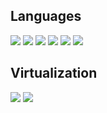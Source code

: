 ## Languages

![](https://img.shields.io/badge/HTML5-informational?style=flat&logo=HTML5&logoColor=white&label=Code&labelColor=grey&color=E34F26)
![](https://img.shields.io/badge/Code-CSS3-informational?style=flat&logo=CSS3&color=E34F26)
![](https://img.shields.io/badge/JavaScript-informational?style=flat&logo=javascript&logoColor=white&labelColor=grey&color=E34F26)
![](https://img.shields.io/badge/Python-informational?style=flat&logo=python&logoColor=white&label=Code&labelColor=grey&color=E34F26)
![](https://img.shields.io/badge/Code-Markdown-informational?style=flat&logo=Markdown&color=E34F26)
![](https://img.shields.io/badge/Bash-informational?style=flat&logo=gnubash&logoColor=white&label=Code&labelColor=grey&color=E34F26)

## Virtualization

![](https://img.shields.io/badge/Virtu-VirtualBox-informational?style=flat&logo=VirtualBox&color=181717)
![](https://img.shields.io/badge/Virtu-VMWare-informational?style=flat&logo=VMWare&color=181717)
